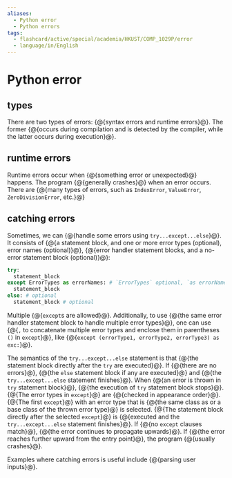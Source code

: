 ```yaml
---
aliases:
  - Python error
  - Python errors
tags:
  - flashcard/active/special/academia/HKUST/COMP_1029P/error
  - language/in/English
---
```


# Python error

## types

There are two types of errors: {@{syntax errors and runtime errors}@}. The former {@{occurs during compilation and is detected by the compiler, while the latter occurs during execution}@}. <!--SR:!2027-02-01,832,330!2027-09-23,1031,350-->

## runtime errors

Runtime errors occur when {@{something error or unexpected}@} happens. The program {@{generally crashes}@} when an error occurs. There are {@{many types of errors, such as `IndexError`, `ValueError`, `ZeroDivisionError`, etc.}@} <!--SR:!2028-01-12,1119,350!2028-06-30,1248,350!2028-05-29,1225,350-->

## catching errors

Sometimes, we can {@{handle some errors using `try...except...else`}@}. It consists of {@{a statement block, and one or more error types \(optional\), error names \(optional\)}@}, {@{error handler statement blocks, and a no-error statement block \(optional\)}@}: <!--SR:!2026-12-22,796,330!2025-10-28,458,310!2025-09-26,4,323-->

```Python
try:
  statement_block
except ErrorTypes as errorNames: # `ErrorTypes` optional, `as errorNames` optional
  statement_block
else: # optional
  statement_block # optional
```

Multiple {@{`except`s are allowed}@}. Additionally, to use {@{the same error handler statement block to handle multiple error types}@}, one can use {@{`,` to concatenate multiple error types and enclose them in parentheses `()` in `except`}@}, like {@{`except (errorType1, errorType2, errorType3) as exc:`}@}. <!--SR:!2028-05-31,1225,350!2026-07-20,673,330!2025-09-26,4,323!2025-09-26,4,323-->

The semantics of the `try...except...else` statement is that {@{the statement block directly after the `try` are executed}@}. If {@{there are no errors}@}, {@{the `else` statement block if any are executed}@} and {@{the `try...except...else` statement finishes}@}. When {@{an error is thrown in `try` statement block}@}, {@{the execution of `try` statement block stops}@}. {@{The error types in `except`}@} are {@{checked in appearance order}@}. {@{The first `except`}@} with an error type that is {@{the same class as or a base class of the thrown error type}@} is selected. {@{The statement block directly after the selected `except`}@} is {@{executed and the `try...except...else` statement finishes}@}. If {@{no `except` clauses match}@}, {@{the error continues to propagate upwards}@}. If {@{the error reaches further upward from the entry point}@}, the program {@{usually crashes}@}. <!--SR:!2026-10-28,748,330!2028-08-13,1201,310!2027-05-31,914,330!2025-09-26,4,323!2025-09-26,4,323!2025-09-26,4,323!2025-09-26,4,323!2025-09-26,4,323!2025-09-26,4,323!2025-09-26,4,323!2025-09-26,4,323!2025-09-26,4,323!2025-09-26,4,323!2025-09-26,4,323!2025-09-26,4,323!2025-09-26,4,323-->

Examples where catching errors is useful include {@{parsing user inputs}@}. <!--SR:!2027-05-01,890,330-->

